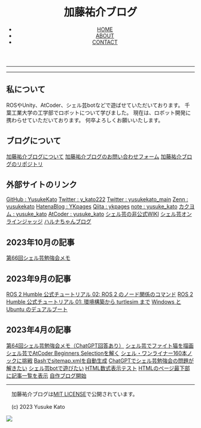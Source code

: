<meta name="twitter:title" content="加藤祐介ブログ / Yusuke Kato Blog" />
<meta name="twitter:image" content="https://yusukekato.jp/summary_large_image.png" />
<meta property="og:url" content="https://yusukekato.jp/" />
<meta property="og:title" content="加藤祐介ブログ / Yusuke Kato blog" />
<meta property="og:description" content="加藤祐介のブログです。ROSやUnity、AtCoder、シェル芸botなどで遊ばせていただいております。ロボットやシェル芸、競技プログラミングなどの記事を書いています。大学ではロボットについて勉強していました。備忘録的な文章ではありますが、何卒よろしくお願いいたします。" />
<meta name="twitter:description" content="加藤祐介のブログです。ROSやUnity、AtCoder、シェル芸botなどで遊ばせていただいております。ロボットやシェル芸、競技プログラミングなどの記事を書いています。大学ではロボットについて勉強していました。備忘録的な文章ではありますが、何卒よろしくお願いいたします。" />
<!-- main -->
<meta charset="utf-8">
<meta name="description" content="加藤祐介のブログです。ROSやUnity、AtCoder、シェル芸botなどで遊ばせていただいております。ロボットやシェル芸、競技プログラミングなどの記事を書いています。大学ではロボットについて勉強していました。備忘録的な文章ではありますが、何卒よろしくお願いいたします。">
<meta name="viewport" content="width=device-width, initial-scale=1.0">
<title>加藤祐介ブログ / Yusuke Kato Blog</title>
<link rel="icon" href="./favicon.png">
<link rel="stylesheet" href="./style.css">
</head>
<body>

<header>
<h1 class="headline">
<a>加藤祐介ブログ</a>
</h1>
<ul class="nav-list">
<li class="nav-list-item">
<a href="https://yusukekato.jp/" class="bButton">HOME</a>
</li>
<li class="nav-list-item">
<a href="https://yusukekato.jp/about.html" class="bButton">ABOUT</a>
</li>
<li class="nav-list-item">
<a href="https://yusukekato.jp/form.html" class="bButton">CONTACT</a>
</li>
</ul>
</header>

<hr>
<hr>
<h2>私について</h2>
<p>ROSやUnity、AtCoder、シェル芸botなどで遊ばせていただいております。
千葉工業大学の工学部でロボットについて学びました。
現在は、ロボット開発に携わらせていただいております。
何卒よろしくお願いいたします。</p>

<h2>ブログについて</h2>
<a href="https://yusukekato.jp/about.html" class="aButton">加藤祐介ブログについて</a>
<a href="https://yusukekato.jp/form.html" class="aButton">加藤祐介ブログのお問い合わせフォーム</a>
<a href="https://github.com/YusukeKato/YusukeKatoBlog" class="aButton">加藤祐介ブログのリポジトリ</a>

<h2>外部サイトのリンク</h2>
<a href="https://github.com/YusukeKato" class="aButton">GitHub : YusukeKato</a>
<a href="https://twitter.com/y_kato222" class="aButton">Twitter : y_kato222</a>
<a href="https://twitter.com/yusukekato_main" class="aButton">Twitter : yusukekato_main</a>
<a href="https://zenn.dev/yusukekato" class="aButton">Zenn : yusukekato</a>
<a href="https://kato-robotics.hatenablog.com/" class="aButton">HatenaBlog : YKpages</a>
<a href="https://qiita.com/ykpages" class="aButton">Qiita : ykpages</a>
<a href="https://note.com/yusuke_kato" class="aButton">note : yusuke_kato</a>
<a href="https://kakuyomu.jp/users/yusuke_kato" class="aButton">カクヨム : yusuke_kato</a>
<a href="https://atcoder.jp/users/yusuke_kato" class="aButton">AtCoder : yusuke_kato</a>
<a href="https://shellgei.wiki/" class="aButton">シェル芸の非公式WIKI</a>
<a href="https://shellgei-online-judge.com/" class="aButton">シェル芸オンラインジャッジ</a>
<a href="https://harunachan.com/" class="aButton">ハルナちゃんブログ</a>

<h2>2023年10月の記事</h2>
<a href="https://yusukekato.jp/20231003.html" class="aButton">第66回シェル芸勉強会メモ</a>

<h2>2023年9月の記事</h2>
<a href="https://yusukekato.jp/20230913.html" class="aButton">ROS 2 Humble 公式チュートリアル 02: ROS 2 のノード関係のコマンド</a>
<a href="https://yusukekato.jp/20230910.html" class="aButton">ROS 2 Humble 公式チュートリアル 01: 環境構築から turtlesim まで</a>
<a href="https://yusukekato.jp/20230909.html" class="aButton">Windows と Ubuntu のデュアルブート</a>

<h2>2023年4月の記事</h2>
<a href="https://yusukekato.jp/20230423.html" class="aButton">第64回シェル芸勉強会メモ（ChatGPT回答あり）</a>
<a href="https://yusukekato.jp/20230422.html" class="aButton">シェル芸でファイト猫を描画</a>
<a href="https://yusukekato.jp/20230420.html" class="aButton">シェル芸でAtCoder Beginners Selectionを解く</a>
<a href="https://yusukekato.jp/20230418.html" class="aButton">シェル・ワンライナー160本ノックに挑戦</a>
<a href="https://yusukekato.jp/20230413.html" class="aButton">Bashでsitemap.xmlを自動生成</a>
<a href="https://yusukekato.jp/20230412.html" class="aButton">ChatGPTでシェル芸勉強会の問題が解きたい</a>
<a href="https://yusukekato.jp/20230411.html" class="aButton">シェル芸botで遊びたい</a>
<a href="https://yusukekato.jp/20230410.html" class="aButton">HTML数式表示テスト</a>
<a href="https://yusukekato.jp/20230409.html" class="aButton">HTMLのページ最下部に記事一覧を表示</a>
<a href="https://yusukekato.jp/20230408.html" class="aButton">自作ブログ開始</a>

<hr>
<p>　加藤祐介ブログは<a href="https://github.com/YusukeKato/YusukeKatoBlog/blob/main/LICENSE">MIT LICENSE</a>で公開されています。</p>
<p>　(c) 2023 Yusuke Kato</p>
<div class="img">
<img src="https://yusukekato.jp/BlueTreeIcon.jpg">
</div>

</body>
</html>
